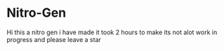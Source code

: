 # Nitro-Gen
Hi this a nitro gen  i have made it took 2 hours to make its not alot work in progress and please leave a star
